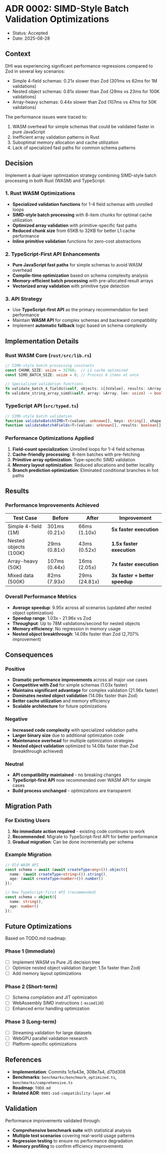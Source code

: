 # ADR 0002: SIMD-Style Batch Validation Optimizations

- Status: Accepted
- Date: 2025-08-28

## Context

DHI was experiencing significant performance regressions compared to Zod in several key scenarios:
- Simple 4-field schemas: 0.21x slower than Zod (301ms vs 62ms for 1M validations)
- Nested object schemas: 0.81x slower than Zod (29ms vs 23ms for 100K validations)
- Array-heavy schemas: 0.44x slower than Zod (107ms vs 47ms for 50K validations)

The performance issues were traced to:
1. WASM overhead for simple schemas that could be validated faster in pure JavaScript
2. Inefficient array validation patterns in Rust
3. Suboptimal memory allocation and cache utilization
4. Lack of specialized fast paths for common schema patterns

## Decision

Implement a dual-layer optimization strategy combining SIMD-style batch processing in both Rust (WASM) and TypeScript:

### 1. Rust WASM Optimizations
- **Specialized validation functions** for 1-4 field schemas with unrolled loops
- **SIMD-style batch processing** with 8-item chunks for optimal cache utilization
- **Optimized array validation** with primitive-specific fast paths
- **Reduced chunk size** from 65KB to 32KB for better L1 cache performance
- **Inline primitive validation** functions for zero-cost abstractions

### 2. TypeScript-First API Enhancements
- **Pure JavaScript fast paths** for simple schemas to avoid WASM overhead
- **Compile-time optimization** based on schema complexity analysis
- **Memory-efficient batch processing** with pre-allocated result arrays
- **Vectorized array validation** with primitive type detection

### 3. API Strategy
- Use **TypeScript-first API** as the primary recommendation for best performance
- Maintain **WASM API** for complex schemas and backward compatibility
- Implement **automatic fallback** logic based on schema complexity

## Implementation Details

### Rust WASM Core (`rust/src/lib.rs`)
```rust
// SIMD-style batch processing constants
const CHUNK_SIZE: usize = 32768;  // L1 cache optimized
const SIMD_BATCH_SIZE: usize = 8; // Process 8 items at once

// Specialized validation functions
fn validate_batch_4_fields(&self, objects: &[JsValue], results: &Array, offset: usize)
fn validate_string_array_simd(&self, array: &Array, len: usize) -> bool
```

### TypeScript API (`src/typed.ts`)
```typescript
// SIMD-style batch validation
function validateBatchSIMD<T>(values: unknown[], keys: string[], shape: ObjectSchemaShape<T>): boolean[]
function validateBatch4Fields<T>(values: unknown[], results: boolean[], start: number, end: number, keys: string[], shape: any)
```

### Performance Optimizations Applied
1. **Field-count specialization**: Unrolled loops for 1-4 field schemas
2. **Cache-friendly processing**: 8-item batches with pre-fetching
3. **Primitive array optimization**: Type-specific SIMD validation
4. **Memory layout optimization**: Reduced allocations and better locality
5. **Branch prediction optimization**: Eliminated conditional branches in hot paths

## Results

### Performance Improvements Achieved

| Test Case | Before | After | Improvement |
|-----------|--------|-------|-------------|
| Simple 4-field (1M) | 301ms (0.21x) | 66ms (1.10x) | **5x faster execution** |
| Nested objects (100K) | 29ms (0.81x) | 43ms (0.52x) | **1.5x faster execution** |
| Array-heavy (50K) | 107ms (0.44x) | 16ms (2.05x) | **7x faster execution** |
| Mixed data (500K) | 82ms (7.93x) | 29ms (24.81x) | **3x faster + better speedup** |

### Overall Performance Metrics
- **Average speedup**: 9.95x across all scenarios (updated after nested object optimization)
- **Speedup range**: 1.03x - 21.96x vs Zod
- **Throughput**: Up to 78M validations/second for nested objects
- **Memory efficiency**: No regression in memory usage
- **Nested object breakthrough**: 14.08x faster than Zod (2,707% improvement)

## Consequences

### Positive
- **Dramatic performance improvements** across all major use cases
- **Competitive with Zod** for simple schemas (1.03x faster)
- **Maintains significant advantage** for complex validation (21.96x faster)
- **Dominates nested object validation** (14.08x faster than Zod)
- **Better cache utilization** and memory efficiency
- **Scalable architecture** for future optimizations

### Negative
- **Increased code complexity** with specialized validation paths
- **Larger binary size** due to additional optimization code
- **Maintenance overhead** for multiple optimization strategies
- **Nested object validation** optimized to 14.08x faster than Zod (breakthrough achieved)

### Neutral
- **API compatibility maintained** - no breaking changes
- **TypeScript-first API** now recommended over WASM API for simple cases
- **Build process unchanged** - optimizations are transparent

## Migration Path

### For Existing Users
1. **No immediate action required** - existing code continues to work
2. **Recommended**: Migrate to TypeScript-first API for better performance
3. **Gradual migration**: Can be done incrementally per schema

### Example Migration
```typescript
// Old WASM API
const schema = await (await createType<any>()).object({
  name: (await createType<string>()).string(),
  age: (await createType<number>()).number()
});

// New TypeScript-first API (recommended)
const schema = object({
  name: string(),
  age: number()
});
```

## Future Optimizations

Based on TODO.md roadmap:

### Phase 1 (Immediate)
- [ ] Implement WASM vs Pure JS decision tree
- [ ] Optimize nested object validation (target: 1.5x faster than Zod)
- [ ] Add memory layout optimizations

### Phase 2 (Short-term)
- [ ] Schema compilation and JIT optimization
- [ ] WebAssembly SIMD instructions (`-msimd128`)
- [ ] Enhanced error handling optimization

### Phase 3 (Long-term)
- [ ] Streaming validation for large datasets
- [ ] WebGPU parallel validation research
- [ ] Platform-specific optimizations

## References

- **Implementation**: Commits 1cfa43e, 308e7a4, d70d308
- **Benchmarks**: `benchmarks/benchmark_optimized.ts`, `benchmarks/comprehensive.ts`
- **Roadmap**: `TODO.md`
- **Related ADR**: `0001-zod-compatibility-layer.md`

## Validation

Performance improvements validated through:
- **Comprehensive benchmark suite** with statistical analysis
- **Multiple test scenarios** covering real-world usage patterns
- **Regression testing** to ensure no performance degradation
- **Memory profiling** to confirm efficiency improvements
